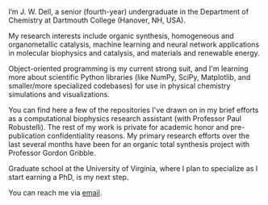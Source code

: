 I’m J. W. Dell, a senior (fourth-year) undergraduate in the Department of Chemistry at Dartmouth College (Hanover, NH, USA).

My research interests include organic synthesis, homogeneous and organometallic catalysis, machine learning and neural network applications in molecular biophysics and catalysis, and materials and renewable energy.

Object-oriented programming is my current strong suit, and I'm learning more about scientific Python libraries (like NumPy, SciPy, Matplotlib, and smaller/more specialized codebases) for use in physical chemistry simulations and visualizations.

You can find here a few of the repositories I've drawn on in my brief efforts as a computational biophysics research assistant (with Professor Paul Robustelli). The rest of my work is private for academic honor and pre-publication confidentiality reasons. My primary research efforts over the last several months have been for an organic total synthesis project with Professor Gordon Gribble.

Graduate school at the University of Virginia, where I plan to specialize as I start earning a PhD, is my next step.

You can reach me via [email](mailto:j.wesley.dell@gmail.com).
